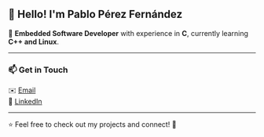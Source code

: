 ## 👋 Hello! I'm Pablo Pérez Fernández  

🚀 **Embedded Software Developer** with experience in **C**, currently learning **C++ and Linux**. 

---

### 📫 Get in Touch  
✉️ [Email](mailto:pperezfernandez96@gmail.com)  
🔗 [LinkedIn](https://linkedin.com/in/pabloperez-/)  

---

⭐ Feel free to check out my projects and connect! 🚀  
